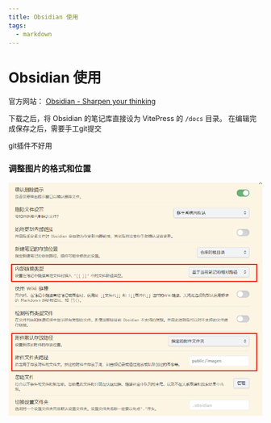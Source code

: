 ```yaml
---
title: Obsidian 使用
tags:
  - markdown
---
```

# Obsidian 使用
官方网站： [Obsidian - Sharpen your thinking](https://obsidian.md/)

下载之后，将 Obsidian 的笔记库直接设为 VitePress 的 `/docs` 目录。
在编辑完成保存之后，需要手工git提交

git插件不好用

### 调整图片的格式和位置

![](../public/images/Pasted%20image%2020250406153104.png)